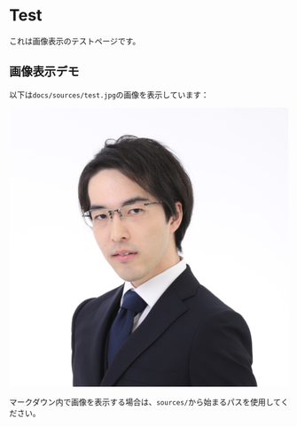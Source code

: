 # Test

これは画像表示のテストページです。

## 画像表示デモ

以下は`docs/sources/test.jpg`の画像を表示しています：

![テスト画像](sources/test.jpg)

マークダウン内で画像を表示する場合は、`sources/`から始まるパスを使用してください。
